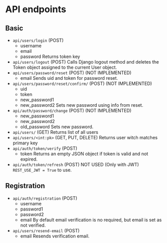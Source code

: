 # API endpoints
## Basic
- `api/users/login` (POST)
  - username
  - email
  - password
  Returns token key
- `api/users/logout` (POST)
  Calls Django logout method and deletes the Token object
  assigned to the current User object.
- `api/users/password/reset` (POST)  (NOT IMPLEMENTED)
  - email
  Sends uid and token for password reset.
- `api/users/password/reset/confirm/` (POST) (NOT IMPLEMENTED)
  - uid
  - token
  - new_password1
  - new_password2
  Sets new password using info from reset.
- `api/auth/password/change` (POST) (NOT IMPLEMENTED)
  - new_password1
  - new_password2
  - old_password
  Sets new password.
- `api/users/` (GET)
  Returns list of all users
- `api/users/<int:pk>` (GET, PUT, DELETE)
Returns user witch matches primary key
- `api/auth/token/verify` (POST)
  - token
  Returns an empty JSON object if token is valid and not expired.
- `api/auth/token/refresh` (POST)
  NOT USED (Only with JWT)
  `REST_USE_JWT = True` to use.
## Registration
- `api/auth/registration` (POST)
  - username
  - password1
  - password2
  - email
  By default email verification is no required, but email is set as not verified.
- `api/users/resend-email` (POST)
  - email
  Resends verification email.
